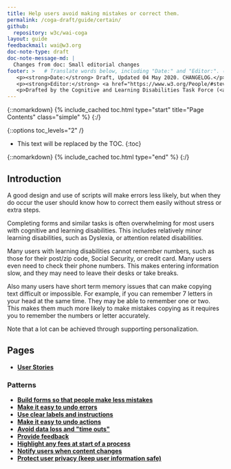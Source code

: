 ```yaml
---
title: Help users avoid making mistakes or correct them.
permalink: /coga-draft/guide/certain/
github:
  repository: w3c/wai-coga
layout: guide
feedbackmail: wai@w3.org
doc-note-type: draft
doc-note-message-md: |
  Changes from doc: Small editorial changes
footer: >   # Translate words below, including "Date:" and "Editor:". (Do not update the date.)
   <p><strong>Date:</strong> Draft, Updated 04 May 2020. CHANGELOG.</p>
   <p><strong>Editor:</strong> <a href="https://www.w3.org/People/#stevelee">Steve Lee</a>.</p>
   <p>Drafted by the Cognitive and Learning Disabilities Task Force (<a href="https://www.w3.org/WAI/GL/task-forces/coga/">CoGa TF</a>) for the Accessible Platform Architecture Working Group (<a href="https://www.w3.org/WAI/GL/">APA</a>) and Accessibility Guidelines Working Group (<a href="https://www.w3.org/WAI/APA/">AGWG</a>) with support from the <abbr title="European Commission">EC</abbr> <a href="https://www.w3.org/WAI/about/projects/easy-reading/">Easy Reading project</a>.</p>
---
```


{::nomarkdown}
{% include_cached toc.html type="start" title="Page Contents" class="simple" %}
{:/}

{::options toc_levels="2" /}

- This text will be replaced by the TOC.
  {:toc}

{::nomarkdown}
{% include_cached toc.html type="end" %}
{:/}

## Introduction

A good design and use of scripts will make errors less likely, but when they do occur the user should know how to correct them easily without stress or extra steps.

Completing forms and similar tasks is often overwhelming for most users with cognitive and learning disabilities. This includes relatively minor learning disabilities, such as Dyslexia, or attention related disabilities.

Many users with learning disabilities cannot remember numbers, such as those for their post/zip code, Social Security, or credit card. Many users even need to check their phone numbers. This makes entering information slow, and they may need to leave their desks or take breaks.

Also many users have short term memory issues that can make copying text difficult or impossible. For example, if you can remember 7 letters in your head at the same time. They may be able to remember one or two. This makes them much more likely to make mistakes copying as it requires you to remember the numbers or letter accurately.

Note that a lot can be achieved through supporting personalization.

## Pages

- **[User Stories](./stories)**

### Patterns

- **[Build forms so that people make less mistakes](./prevent-mistakes)**
- **[Make it easy to undo errors](./undoable-errors)**
- **[Use clear labels and instructions](./)**
- **[Make it easy to undo actions](./rollback-actions)**
- **[Avoid data loss and "time outs"](./avoid-loss)**
- **[Provide feedback](./provide-feedback)**
- **[Highlight any fees at start of a process](./highlight-fees)**
- **[Notify users when content changes](./notify-changes)**
- **[Protect user privacy (keep user information safe)](./protect-privacy)**
